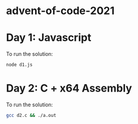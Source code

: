 # advent-of-code-2021

# Day 1: Javascript
To run the solution:
```bash
node d1.js
```

# Day 2: C + x64 Assembly
To run the solution:
```bash
gcc d2.c && ./a.out
```
